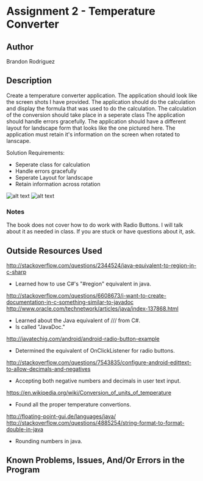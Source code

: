 # Assignment 2 - Temperature Converter

## Author

Brandon Rodriguez

## Description

Create a temperature converter application.
The application should look like the screen shots I have provided.
The application should do the calculation and display the formula that was used to do the calculation.
The calculation of the conversion should take place in a seperate class
The application should handle errors gracefully.
The application should have a different layout for landscape form that looks like the one pictured here.
The application must retain it's information on the screen when rotated to lanscape.

Solution Requirements:

* Seperate class for calculation
* Handle errors gracefully
* Seperate Layout for landscape
* Retain information across rotation

![alt text](http://barnesbrothers.homeserver.com/cis298/assignmentImages/assignment2a.jpg "Application Portrait Layout")
![alt text](http://barnesbrothers.homeserver.com/cis298/assignmentImages/assignment2b.jpg "Application Landscape Layout")

### Notes

The book does not cover how to do work with Radio Buttons. I will talk about it as needed in class. If you are stuck or have questions about it, ask.

## Outside Resources Used

http://stackoverflow.com/questions/2344524/java-equivalent-to-region-in-c-sharp
* Learned how to use C#'s "#region" equivalent in java.

http://stackoverflow.com/questions/6608673/i-want-to-create-documentation-in-c-something-similar-to-javadoc
http://www.oracle.com/technetwork/articles/java/index-137868.html
* Learned about the Java equivalent of /// from C#.
* Is called "JavaDoc."

http://javatechig.com/android/android-radio-button-example
* Determined the equivalent of OnClickListener for radio buttons.

http://stackoverflow.com/questions/7543835/configure-android-edittext-to-allow-decimals-and-negatives
* Accepting both negative numbers and decimals in user text input.

https://en.wikipedia.org/wiki/Conversion_of_units_of_temperature
* Found all the proper temperature convertions.

http://floating-point-gui.de/languages/java/
http://stackoverflow.com/questions/4885254/string-format-to-format-double-in-java
* Rounding numbers in java.

## Known Problems, Issues, And/Or Errors in the Program


